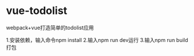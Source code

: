 # vue-todolist
webpack+vue打造简单的todolist应用


1.安装依赖，输入命令npm install
2.输入npm run dev运行
3.输入npm run build打包
